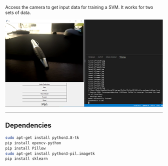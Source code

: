 Access the camera to get input data for training a SVM.
It works for two sets of data.

![Alt text](img/test1.png?raw=true "Testing Pen")

---

## Dependencies

```bash
sudo apt-get install python3.8-tk
pip install opencv-python
pip install Pillow
sudo apt-get install python3-pil.imagetk
pip install sklearn
```
